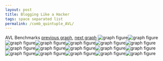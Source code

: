 ```yaml
---
layout: post
title: Blogging Like a Hacker
tags: space separated list
permalink: /comb_quintuple_AVL/
---
```


AVL Benchmarks
[previous graph](../comb_quintuple_A/), [next graph](../comb_quintuple_CYPHERD/)
![graph figure](./images/quintuple/AVL/AVL-AVL_box.png)![graph figure](./images/quintuple/AVL/AVL-A_box.png)![graph figure](./images/quintuple/AVL/AVL-CYPHERD_box.png)![graph figure](./images/quintuple/AVL/AVL-EGG_box.png)![graph figure](./images/quintuple/AVL/AVL-FACE_box.png)![graph figure](./images/quintuple/AVL/AVL-FLOYD_box.png)![graph figure](./images/quintuple/AVL/AVL-F_box.png)![graph figure](./images/quintuple/AVL/AVL-H_box.png)![graph figure](./images/quintuple/AVL/AVL-JSOND_box.png)![graph figure](./images/quintuple/AVL/AVL-K_box.png)![graph figure](./images/quintuple/AVL/AVL-O_box.png)![graph figure](./images/quintuple/AVL/AVL-PDFD_box.png)![graph figure](./images/quintuple/AVL/AVL-RB_box.png)![graph figure](./images/quintuple/AVL/AVL-ROD_box.png)![graph figure](./images/quintuple/AVL/AVL-SMATRIX_box.png)![graph figure](./images/quintuple/AVL/AVL-SORTD_box.png)![graph figure](./images/quintuple/AVL/AVL-ZB_box.png)